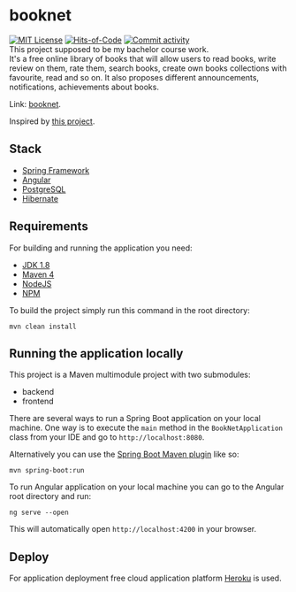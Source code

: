 # booknet
[![MIT License](https://img.shields.io/pypi/l/aiogram.svg?style=flat-square)](https://opensource.org/licenses/MIT)
[![Hits-of-Code](https://hitsofcode.com/github/smithros/booknet)](https://hitsofcode.com/view/github/smithros/booknet)
[![Commit activity](https://img.shields.io/github/commit-activity/y/smithros/booknet)](https://github.com/smithros/booknet/graphs/commit-activity)
<br>
This project supposed to be my bachelor course work. <br>
It's a free online library of books that will allow users to read books, write review on them, rate them, search books, create own books collections with favourite, read and so on.
It also proposes different announcements, notifications, achievements about books.<br>

Link: [booknet](https://booknet-diploma.herokuapp.com/#/).

Inspired by [this project](https://github.com/smithros/nc-training-center).
## Stack

- [Spring Framework](https://spring.io/)
- [Angular](https://angular.io/)
- [PostgreSQL](https://www.postgresql.org/)
- [Hibernate](https://hibernate.org/)

## Requirements

For building and running the application you need:

- [JDK 1.8](http://www.oracle.com/technetwork/java/javase/downloads/jdk8-downloads-2133151.html)
- [Maven 4](https://maven.apache.org)
- [NodeJS](https://nodejs.org)
- [NPM](https://www.npmjs.com/)

To build the project simply run this command in the root directory: 
```shell
mvn clean install 
```
## Running the application locally

This project is a Maven multimodule project with two submodules: 
 - backend
 - frontend

There are several ways to run a Spring Boot application on your local machine. 
One way is to execute the `main` method in the `BookNetApplication` class from your IDE 
and go to `http://localhost:8080`. 

Alternatively you can use the 
[Spring Boot Maven plugin](https://docs.spring.io/spring-boot/docs/current/reference/html/build-tool-plugins-maven-plugin.html) like so:

```shell
mvn spring-boot:run
```

To run Angular application on your local machine 
you can go to the Angular root directory and run:

```shell
ng serve --open
```
This will automatically open `http://localhost:4200` in your browser.

## Deploy

For application deployment free cloud application platform [Heroku](https://dashboard.heroku.com) is used.
